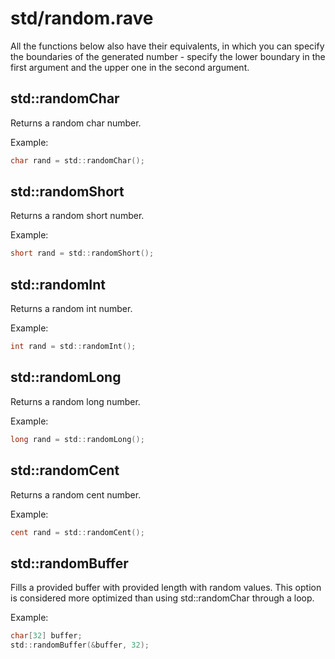 # std/random.rave

All the functions below also have their equivalents, in which you can specify the boundaries of the generated number - specify the lower boundary in the first argument and the upper one in the second argument.

## std::randomChar

Returns a random char number.

Example:

```d
char rand = std::randomChar();
```

## std::randomShort

Returns a random short number.

Example:

```d
short rand = std::randomShort();
```

## std::randomInt

Returns a random int number.

Example:

```d
int rand = std::randomInt();
```

## std::randomLong

Returns a random long number.

Example:

```d
long rand = std::randomLong();
```

## std::randomCent

Returns a random cent number.

Example:

```d
cent rand = std::randomCent();
```

## std::randomBuffer

Fills a provided buffer with provided length with random values.
This option is considered more optimized than using std::randomChar through a loop.

Example:

```d
char[32] buffer;
std::randomBuffer(&buffer, 32);
```